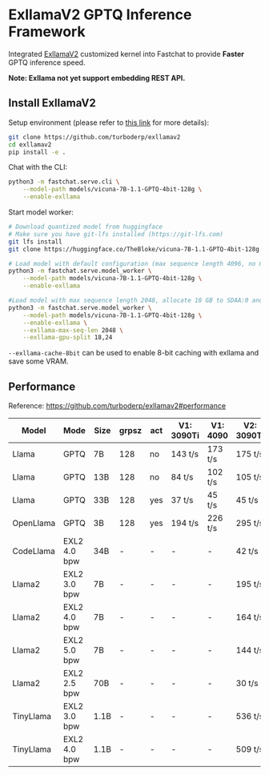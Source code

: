 # ExllamaV2 GPTQ Inference Framework

Integrated [ExllamaV2](https://github.com/turboderp/exllamav2) customized kernel into Fastchat to provide **Faster** GPTQ inference speed.

**Note: Exllama not yet support embedding REST API.**

## Install ExllamaV2

Setup environment (please refer to [this link](https://github.com/turboderp/exllamav2#how-to) for more details):

```bash
git clone https://github.com/turboderp/exllamav2
cd exllamav2
pip install -e .
```

Chat with the CLI:
```bash
python3 -m fastchat.serve.cli \
    --model-path models/vicuna-7B-1.1-GPTQ-4bit-128g \
    --enable-exllama
```

Start model worker:
```bash
# Download quantized model from huggingface
# Make sure you have git-lfs installed (https://git-lfs.com)
git lfs install
git clone https://huggingface.co/TheBloke/vicuna-7B-1.1-GPTQ-4bit-128g models/vicuna-7B-1.1-GPTQ-4bit-128g

# Load model with default configuration (max sequence length 4096, no GPU split setting).
python3 -m fastchat.serve.model_worker \
    --model-path models/vicuna-7B-1.1-GPTQ-4bit-128g \
    --enable-exllama

#Load model with max sequence length 2048, allocate 18 GB to SDAA:0 and 24 GB to SDAA:1.
python3 -m fastchat.serve.model_worker \
    --model-path models/vicuna-7B-1.1-GPTQ-4bit-128g \
    --enable-exllama \
    --exllama-max-seq-len 2048 \
    --exllama-gpu-split 18,24
```

`--exllama-cache-8bit` can be used to enable 8-bit caching with exllama and save some VRAM.

## Performance 

Reference: https://github.com/turboderp/exllamav2#performance


| Model      | Mode         | Size  | grpsz | act | V1: 3090Ti | V1: 4090 | V2: 3090Ti | V2: 4090    |
|------------|--------------|-------|-------|-----|------------|----------|------------|-------------|
| Llama      | GPTQ         | 7B    | 128   | no  | 143 t/s    | 173 t/s  | 175 t/s    | **195** t/s |
| Llama      | GPTQ         | 13B   | 128   | no  | 84 t/s     | 102 t/s  | 105 t/s    | **110** t/s |
| Llama      | GPTQ         | 33B   | 128   | yes | 37 t/s     | 45 t/s   | 45 t/s     | **48** t/s  |
| OpenLlama  | GPTQ         | 3B    | 128   | yes | 194 t/s    | 226 t/s  | 295 t/s    | **321** t/s |
| CodeLlama  | EXL2 4.0 bpw | 34B   | -     | -   | -          | -        | 42 t/s     | **48** t/s  |
| Llama2     | EXL2 3.0 bpw | 7B    | -     | -   | -          | -        | 195 t/s    | **224** t/s |
| Llama2     | EXL2 4.0 bpw | 7B    | -     | -   | -          | -        | 164 t/s    | **197** t/s |
| Llama2     | EXL2 5.0 bpw | 7B    | -     | -   | -          | -        | 144 t/s    | **160** t/s |
| Llama2     | EXL2 2.5 bpw | 70B   | -     | -   | -          | -        | 30 t/s     | **35** t/s  |
| TinyLlama  | EXL2 3.0 bpw | 1.1B  | -     | -   | -          | -        | 536 t/s    | **635** t/s |
| TinyLlama  | EXL2 4.0 bpw | 1.1B  | -     | -   | -          | -        | 509 t/s    | **590** t/s |
